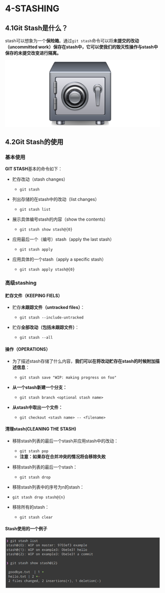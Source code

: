 # 4-STASHING

## 4.1Git Stash是什么？

stash可以想象为一个**保险箱**。通过`git stash`命令可以将**未提交的改动（uncommitted work）保存在stash中，它可以使我们的毁灭性操作与stash中保存的未提交改变进行隔离。**

![](images/stash.png)

## 4.2Git Stash的使用

### 基本使用

**GIT STASH**基本的命令如下：

- 贮存改动（stash changes）
  - `git stash`

- 列出存储的在stash中的改动（list changes）
  - `git stash list`

- 展示具体编号stash的内容（show the contents）
  - `git stash show stash@{0}` 

- 应用最后一个（编号）stash（apply the last stash）
  - `git stash apply`

- 应用具体的一个stash（apply a specific stash）
  - `git stash apply stash@{0}`

### 高级stashing

#### 贮存文件（KEEPING FIELS）

- 贮存**未跟踪文件（untracked files）**：
  - `git stash --include-untracked`

- 贮存**全部改动（包括未跟踪文件）**：
  - `git stash --all`

#### 操作（OPERATIONS）

- 为了描述stash存储了什么内容，**我们可以在将改动贮存在stash的时候附加描述信息**：
  - `git stash save "WIP: making progress on foo"`

- **从一个stash新建一个分支：**
  - `git stash branch <optional stash name>`

- **从stash中取出一个文件：**
  - `git checkout <stash name> -- <filename>`

#### 清理stash(CLEANING THE STASH)

- 移除stash列表的最后一个stash并应用stash中的改动：
  - `git stash pop`
  - **注意：如果存在合并冲突的情况将会移除失败**
- 移除stash列表的最后一个stash：
  - `git stash drop`
- 移除stash列表中的序号为n的stash：
- `git stash drop stash@{n}`

- 移除所有的stash：
  - `git stash clear`

#### Stash使用的一个例子

![](images/stash_exam.png)